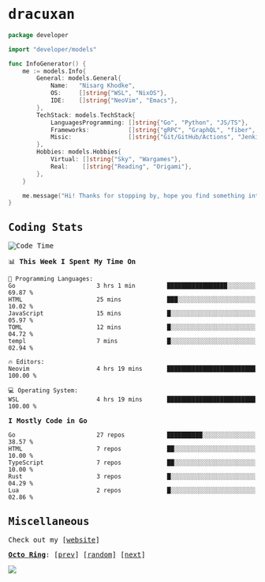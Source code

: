 <!-- Banner -->
<!--
<img src="https://i.imgur.com/mz4ym1F.png" style="max-height:550px"/>
-->


<samp>
	
<!-- Coded Intro -->
	
# dracuxan

```go
package developer

import "developer/models"

func InfoGenerator() {
	me := models.Info{
		General: models.General{
			Name:   "Nisarg Khodke",
			OS:     []string{"WSL", "NixOS"},
			IDE:    []string{"NeoVim", "Emacs"},
		},
		TechStack: models.TechStack{
			LanguagesProgramming: []string{"Go", "Python", "JS/TS"},
			Frameworks: 	      []string{"gRPC", "GraphQL", "fiber", "flask", "React.js", "Next.js"},
			Misic:                []string{"Git/GitHub/Actions", "Jenkins", "Docker"},
		},
		Hobbies: models.Hobbies{
			Virtual: []string{"Sky", "Wargames"},
			Real:    []string{"Reading", "Origami"},
		},		
	}

	me.message("Hi! Thanks for stopping by, hope you find something interesting!") 
}
```

## Coding Stats


<!--START_SECTION:waka-->
![Code Time](http://img.shields.io/badge/Code%20Time-313%20hrs%2032%20mins-blue)

📊 **This Week I Spent My Time On** 

```text
💬 Programming Languages: 
Go                       3 hrs 1 min         █████████████████░░░░░░░░   69.87 % 
HTML                     25 mins             ███░░░░░░░░░░░░░░░░░░░░░░   10.02 % 
JavaScript               15 mins             █░░░░░░░░░░░░░░░░░░░░░░░░   05.97 % 
TOML                     12 mins             █░░░░░░░░░░░░░░░░░░░░░░░░   04.72 % 
templ                    7 mins              █░░░░░░░░░░░░░░░░░░░░░░░░   02.94 % 

🔥 Editors: 
Neovim                   4 hrs 19 mins       █████████████████████████   100.00 % 

💻 Operating System: 
WSL                      4 hrs 19 mins       █████████████████████████   100.00 % 
```

**I Mostly Code in Go** 

```text
Go                       27 repos            ██████████░░░░░░░░░░░░░░░   38.57 % 
HTML                     7 repos             ██░░░░░░░░░░░░░░░░░░░░░░░   10.00 % 
TypeScript               7 repos             ██░░░░░░░░░░░░░░░░░░░░░░░   10.00 % 
Rust                     3 repos             █░░░░░░░░░░░░░░░░░░░░░░░░   04.29 % 
Lua                      2 repos             █░░░░░░░░░░░░░░░░░░░░░░░░   02.86 % 
```




<!--END_SECTION:waka-->

## Miscellaneous

Check out my [[website](https://bynisarg.in/)]

[**Octo Ring**](https://octo-ring.com/):
[[prev](https://octo-ring.com/p/dracuxan/prev)]  [[random](https://octo-ring.com/p/dracuxan/random)]  [[next](https://octo-ring.com/p/dracuxan/next)]

![](https://komarev.com/ghpvc/?username=dracuxan&style=flat-square)

</samp>
